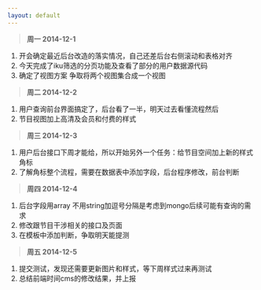 ```yaml
---
layout: default
---
```


>**周一 2014-12-1**

1. 开会确定最近后台改造的落实情况，自己还差后台右侧滚动和表格对齐
2. 今天完成了iku筛选的分页功能及查看了部分的用户数据源代码
3. 确定了视图方案 争取将两个视图集合成一个视图



>**周二 2014-12-2**

1. 用户查询前台界面搞定了，后台看了一半，明天过去看懂流程然后
2. 节目视图加上高清及会员和付费的样式

>**周三 2014-12-3**

1. 用户后台接口下周才能给，所以开始另外一个任务：给节目空间加上新的样式角标
2. 了解角标整个流程，需要在数据表中添加字段，后台程序修改，前台判断

>**周四 2014-12-4**

1. 后台字段用array 不用string加逗号分隔是考虑到mongo后续可能有查询的需求
2. 修改跟节目干涉相关的接口及页面
3. 在模板中添加判断，争取明天能提测


>**周五 2014-12-5**

1. 提交测试，发现还需要更新图片和样式，等下周样式过来再测试
2. 总结前端时间cms的修改结果，并上报



